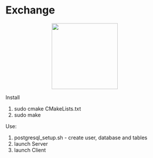 # Exchange
<style>
  
  .logo {
    margin-left:25%;
  }

</style>


<div id="header" align="left" class="logo">
  <img src="https://media.giphy.com/media/S3n6idriKtiFbZyqve/giphy.gif" width="180" />
</div>

Install
  1) sudo cmake CMakeLists.txt
  2) sudo make

Use:
  1) postgresql_setup.sh - create user, database and tables
  2) launch Server
  3) launch Client
  

